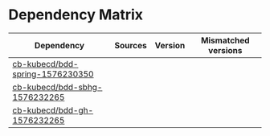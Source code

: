 # Dependency Matrix

Dependency | Sources | Version | Mismatched versions
---------- | ------- | ------- | -------------------
[cb-kubecd/bdd-spring-1576230350](https://github.com/cb-kubecd/bdd-spring-1576230350.git) |  | []() | 
[cb-kubecd/bdd-sbhg-1576232265](https://github.com/cb-kubecd/bdd-sbhg-1576232265.git) |  | []() | 
[cb-kubecd/bdd-gh-1576232265](https://github.com/cb-kubecd/bdd-gh-1576232265.git) |  | []() | 
